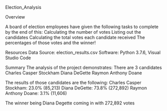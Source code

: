 Election_Analysis

Overview

A board of election employees have given the following tasks to complete by the end of this:
Calculating the number of votes
Listing out the candidates 
Calculating the total votes each candidate received 
The percentages of those votes
and the winner!

Resources
Data Source: election_results.csv
Software: Python 3.7.6, Visual Studio Code

Summary
The analysis of the project demonstrates:
There are 3 candidates 
Charles Casper Stockham 
Diana DeGette
Raymon Anthony Doane

The results of those candidates are the following:
Charles Casper Stockham: 23.0% (85,213)
Diana DeGette: 73.8% (272,892)
Raymon Anthony Doane: 3.1% (11,606)

The winner being Diana Degette coming in with 272,892 votes
